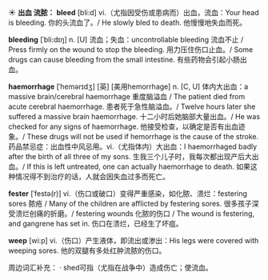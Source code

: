 ☀ <span class="category">**出血 流脓：**</span>
<span class="vocabulary">**bleed**</span> [bli:d] 
<span class="definition">vi.（尤指因受伤或患病而）出血，流血：</span>Your head is bleeding. 你的头流血了。/ He slowly bled to death. 他慢慢地失血而死。
                      
<span class="vocabulary">**bleeding**</span> [ˈbli:dɪŋ]
<span class="definition">n. [U] 流血；失血：</span>uncontrollable bleeding 流血不止 / Press firmly on the wound to stop the bleeding. 用力压住伤口止血。/ Some drugs can cause bleeding from the small intestine. 有些药物会引起小肠出血。

<span class="vocabulary">**haemorrhage**</span> [ˈhemərɪdʒ]
[英] [美用hemorrhage]
<span class="definition">n. [C, U] 体内大出血：</span>a massive brain/cerebral haemorrhage 重度脑溢血 / The patient died from acute cerebral haemorrhage. 患者死于急性脑溢血。/ Twelve hours later she suffered a massive brain haemorrhage. 十二小时后她脑部大量出血。/ He was checked for any signs of haemorrhage. 他接受检查，以确定是否有出血迹象。/ These drugs will not be used if hemorrhage is the cause of the stroke. 药品禁忌症：出血性中风忌用。<span class="definition">vi.（尤指体内）大出血：</span>I haemorrhaged badly after the birth of all three of my sons. 生我三个儿子时，我每次都出现产后大出血。/ If this is left untreated, one can actually haemorrhage to death. 如果这种情况得不到治疗的话，人就会因失血过多而死亡。
           
<span class="vocabulary">**fester**</span> [ˈfestə(r)]
<span class="definition">vi.（伤口或破口）变得严重感染，如化脓、溃烂：</span>festering sores 脓疮 / Many of the children are afflicted by festering sores. 很多孩子深受溃烂创痛的折磨。/ festering wounds 化脓的伤口 / The wound is festering, and gangrene has set in. 伤口在溃烂，已经生了坏疽。

<span class="vocabulary">**weep**</span> [wi:p] 
<span class="definition">vi.（伤口）产生液体，即流出或渗出：</span>His legs were covered with weeping sores. 他的双腿有多处红肿流脓的伤口。

周边词汇补充：
· shed可指（尤指在战争中）造成伤亡；使流血。